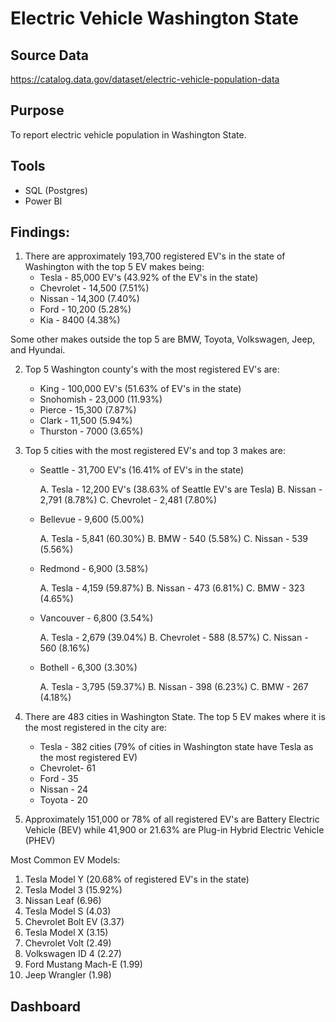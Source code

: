 # Electric Vehicle Washington State
## Source Data
https://catalog.data.gov/dataset/electric-vehicle-population-data

## Purpose
To report electric vehicle population in Washington State. 

## Tools
- SQL (Postgres)
- Power BI

## Findings:
1. There are approximately 193,700 registered EV's in the state of Washington with the top 5 EV makes being:
     - Tesla - 85,000 EV's (43.92% of the EV's in the state)
     - Chevrolet - 14,500 (7.51%) 
     - Nissan - 14,300 (7.40%) 
     - Ford - 10,200 (5.28%)
     - Kia - 8400 (4.38%)

Some other makes outside the top 5 are BMW, Toyota, Volkswagen, Jeep, and Hyundai.

2. Top 5 Washington county's with the most registered EV's are:
     - King - 100,000 EV's (51.63% of EV's in the state)
     - Snohomish - 23,000 (11.93%)
     - Pierce - 15,300 (7.87%)
     - Clark - 11,500 (5.94%)
     - Thurston - 7000 (3.65%) 

3. Top 5 cities with the most registered EV's and top 3 makes are:
     - Seattle - 31,700 EV's (16.41% of EV's in the state)

          A. Tesla - 12,200 EV's (38.63% of Seattle EV's are Tesla)
          B. Nissan - 2,791 (8.78%)
          C. Chevrolet - 2,481 (7.80%) 

     - Bellevue - 9,600 (5.00%)

          A. Tesla - 5,841 (60.30%)
          B. BMW - 540 (5.58%)
          C. Nissan - 539 (5.56%)

     - Redmond - 6,900 (3.58%)

          A. Tesla - 4,159 (59.87%)
          B. Nissan - 473 (6.81%)
          C. BMW - 323 (4.65%)

     - Vancouver - 6,800 (3.54%)

          A. Tesla - 2,679 (39.04%)
          B. Chevrolet - 588 (8.57%)
          C. Nissan - 560 (8.16%)

     - Bothell - 6,300 (3.30%)

          A. Tesla - 3,795 (59.37%)
          B. Nissan - 398 (6.23%)
          C. BMW - 267 (4.18%)

4. There are 483 cities in Washington State. The top 5 EV makes where it is the most registered in the city are:
     - Tesla - 382 cities (79% of cities in Washington state have Tesla as the most registered EV)
     - Chevrolet- 61 
     - Ford - 35 
     - Nissan - 24 
     - Toyota - 20 

5. Approximately 151,000 or 78% of all registered EV's are Battery Electric Vehicle (BEV) while 41,900 or 21.63% are Plug-in Hybrid Electric Vehicle (PHEV)

Most Common EV Models:
1. Tesla Model Y (20.68% of registered EV's in the state)
2. Tesla Model 3 (15.92%)
3. Nissan Leaf (6.96)
4. Tesla Model S (4.03)
5. Chevrolet Bolt EV (3.37)
6. Tesla Model X (3.15)
7. Chevrolet Volt (2.49)
8. Volkswagen ID 4 (2.27)
9. Ford Mustang Mach-E (1.99)
10. Jeep Wrangler (1.98)

## Dashboard


